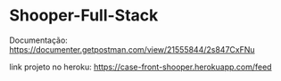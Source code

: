 # Shooper-Full-Stack

Documentação: https://documenter.getpostman.com/view/21555844/2s847CxFNu

link projeto no heroku: https://case-front-shooper.herokuapp.com/feed
